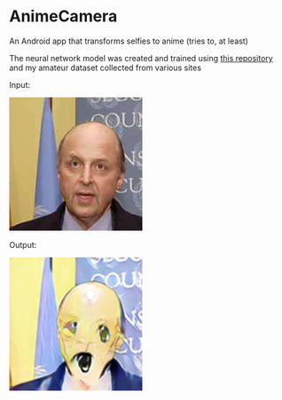 # AnimeCamera
An Android app that transforms selfies to anime (tries to, at least)

The neural network model was created and trained using [this repository](https://github.com/junyanz/pytorch-CycleGAN-and-pix2pix) and my amateur dataset collected from various sites

Input:

![](sample_images/0_John_Negroponte_0024_real_A.png)

Output:

![](sample_images/0_John_Negroponte_0024_fake_B.png)
